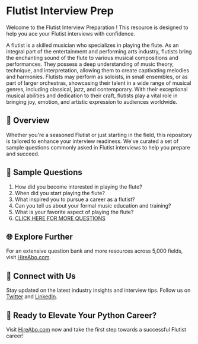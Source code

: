 # Flutist Interview Prep

Welcome to the Flutist Interview Preparation ! This resource is designed to help you ace your Flutist interviews with confidence.

A flutist is a skilled musician who specializes in playing the flute. As an integral part of the entertainment and performing arts industry, flutists bring the enchanting sound of the flute to various musical compositions and performances. They possess a deep understanding of music theory, technique, and interpretation, allowing them to create captivating melodies and harmonies. Flutists may perform as soloists, in small ensembles, or as part of larger orchestras, showcasing their talent in a wide range of musical genres, including classical, jazz, and contemporary. With their exceptional musical abilities and dedication to their craft, flutists play a vital role in bringing joy, emotion, and artistic expression to audiences worldwide.

## 🚀 Overview

Whether you're a seasoned Flutist or just starting in the field, this repository is tailored to enhance your interview readiness. We've curated a set of sample questions commonly asked in Flutist interviews to help you prepare and succeed.

## 📝 Sample Questions

1. How did you become interested in playing the flute?
2. When did you start playing the flute?
3. What inspired you to pursue a career as a flutist?
4. Can you tell us about your formal music education and training?
5. What is your favorite aspect of playing the flute?
6. [CLICK HERE FOR MORE QUESTIONS](https://hireabo.com/job/16_1_31/Flutist)

## 🌐 Explore Further

For an extensive question bank and more resources across 5,000 fields, visit [HireAbo.com](https://www.hireabo.com).

## 📱 Connect with Us

Stay updated on the latest industry insights and interview tips. Follow us on [Twitter](https://twitter.com/hireabo) and [LinkedIn](https://www.linkedin.com/in/hire-abo-3609972a8/).

## 🚀 Ready to Elevate Your Python Career?

Visit [HireAbo.com](https://www.hireabo.com) now and take the first step towards a successful Flutist career!